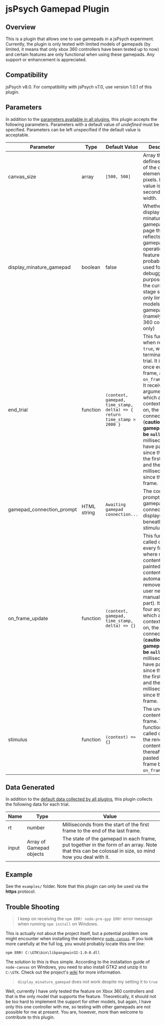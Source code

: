 # jsPsych Gamepad Plugin

## Overview

This is a plugin that allows one to use gamepads in a jsPsych experiment. Currently, the plugin is only tested with limited models of gamepads (by limited, it means that only xbox 360 controllers have been tested up to now) and certain features are only functional when using these gamepads. Any support or enhancement is appreciated.

## Compatibility

jsPsych v8.0. For compatibility with jsPsych v7.0, use version 1.0.1 of this plugin.

## Parameters

In addition to the [parameters available in all plugins](https://www.jspsych.org/latest/overview/plugins/#parameters-available-in-all-plugins), this plugin accepts the following parameters. Parameters with a default value of *undefined* must be specified. Parameters can be left unspecified if the default value is acceptable.

| Parameter | Type | Default Value | Description |
| --------- | ---- | ------------- | ----------- |
| canvas_size | array | `[500, 500]` | Array that defines the size of the canvas element in pixels. First value is height, second value is width. |
| display_minature_gamepad | boolean | false | Whether to display a minature gamepad on the page that reflects gamepad operations. This feature should probably be used for debugging purposes and at the current stage supports only limited models of gamepads (namely, xbox 360 controllers only) |
| end_trial | function | `(context, gamepad, time_stamp, delta) => { return time_stamp > 2000 }` | This function, when returning `true`, would terminate the trial. It is called once every frame, after `on_frame_update`. It receives four arguments, which are the context to paint on, the gamepad connected (**caution: gamepad can be `null`**), the milliseconds that have passed since the start of the first frame, and the milliseconds since the last frame. |
| gamepad_connection_prompt | HTML string | `Awaiting gamepad connection...` | The content to prompt for gamepad connection, displayed beneath the stimulus. |
| on_frame_update | function | `(context, gamepad, time_stamp, delta) => {}` | This function is called once every frame, where new content can be painted (the old content is automatically removed and the user needs not manually do that part). It receives four arguments, which are the context to paint on, the gamepad connected (**caution: gamepad can be `null`**), the milliseconds that have passed since the start of the first frame, and the milliseconds since the last frame. |
| stimulus | function | `(context) => {}` | The unchanging content of each frame. The function is only called once, and the rendered content is thereafter copy-pasted in every frame before `on_frame_update`. |

## Data Generated

In addition to the [default data collected by all plugins](https://www.jspsych.org/latest/overview/plugins/#data-collected-by-all-plugins), this plugin collects the following data for each trial.

| Name      | Type    | Value                                    |
| --------- | ------- | ---------------------------------------- |
| rt | number | Milliseconds from the start of the first frame to the end of the last frame. |
| input | Array of Gamepad objects | The state of the gamepad in each frame, put together in the form of an array. Note that this can be colossal in size, so mind how you deal with it. |

## Example

See the `examples/` folder. Note that this plugin can only be used via the **https** protocol.

## Trouble Shooting

> I keep on receiving the `npm ERR! node-pre-gyp ERR!` error message when running `npm install` on Windows.

This is actually not about the project itself, but a potential problem one might encounter when installing the dependency [`node-canvas`](https://github.com/Automattic/node-canvas/). If you look more carefully at the full log, you would probably locate this one line:

```
npm ERR! C:\GTK\bin\libpangowin32-1.0-0.dll
```

The solution to this is thus simple. According to the installation guide of `node-canvas` on Windows, you need to also install GTK2 and unzip it to `C:\GTK`. Check out the project's [wiki](https://github.com/Automattic/node-canvas/wiki/Installation:-Windows) for more information.

> `display_minature_gamepad` does not work despite my setting it to `true`

Well, currently I have only tested the feature on Xbox 360 controllers and that is the only model that supports the feature. Theoretically, it should not be too hard to implement the support for other models, but again, I have only this one controller with me, so testing with other gamepads are not possible for me at present. You are, however, more than welcome to contribute to this plugin.
